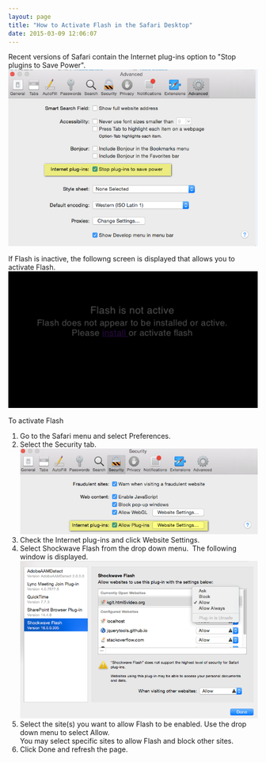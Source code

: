 ```yaml
---
layout: page
title: "How to Activate Flash in the Safari Desktop"
date: 2015-03-09 12:06:07
---
```


Recent versions of Safari contain the Internet plug-ins option to "Stop plugins to Save Power".  
<img src="../../assets/2185.img">

If Flash is inactive, the followng screen is displayed that allows you to activate Flash.  
<img src="../../assets/2188.img">

<p class="mce-procedure">
  To activate Flash
</p>

1.  Go to the Safari menu and select Preferences.
2.  Select the Security tab.  
    <img src="../../assets/2186.img">
3.  Check the Internet plug-ins and click Website Settings.
4.  Select Shockwave Flash from the drop down menu.  The following window is displayed.  
    <img src="../../assets/2187.img">
5.  Select the site(s) you want to allow Flash to be enabled. Use the drop down menu to select Allow.  
    You may select specific sites to allow Flash and block other sites.
6.  Click Done and refresh the page. 

 